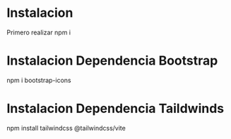 # Instalacion
Primero realizar npm i
# Instalacion Dependencia Bootstrap

npm i bootstrap-icons
# Instalacion Dependencia Taildwinds

npm install tailwindcss @tailwindcss/vite